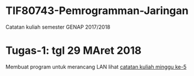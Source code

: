 # TIF80743-Pemrogramman-Jaringan
Catatan kuliah semester GENAP 2017/2018


# Tugas-1: tgl 29 MAret 2018

Membuat program untuk merancang LAN
lihat [catatan kuliah minggu ke-5](https://github.com/bana-handaga/TIF80743-Pemrogramman-Jaringan/blob/master/Minggu-05-manipulasi-IPAddress.doc)
